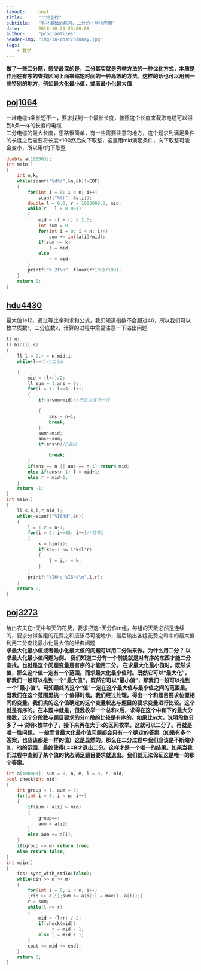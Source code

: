 ```yaml
---
layout:     post
title:      "二分查找"
subtitle:   "弥补基础的练习，二分的一些小应用"
date:       2018-10-23 23:00:00
author:     "programfiles"
header-img: "img/in-post/binary.jpg"
tags:
    - 数学
---
```

**做了一些二分题，感受最深的是，二分其实就是穷举方法的一种优化方式，本质是作用在有序的查找区间上面来缩短时间的一种高效的方法。这样的话也可以用到一些特别的地方，例如最大化最小值，或者最小化最大值**<br>

## [poj1064](http://poj.org/problem?id=1064)
一堆电缆n条长短不一，要求找到一个最长长度，按照这个长度来截取电缆可以得到k条一样的长度的电缆<br>
二分电缆的最大长度，思路很简单，有一些需要注意的地方，这个题求到满足条件的长度之后需要将长度*100然后向下取整，这里用mid满足条件，向下取整可能会变小，所以用r向下取整
```cpp
double a[100003];
int main()
{
    int n,k;
    while(scanf("%d%d",&n,&k)!=EOF)
    {
        for(int i = 0; i < n; i++)
            scanf("%lf", &a[i]);
        double l = 0.0, r = 1000000.0, mid;
        while(r - l > 0.001)
        {
            mid = (l + r) / 2.0;
            int sum = 0;
            for(int i = 0; i < n; i++)
                sum += int(a[i]/mid);
            if(sum >= k)
                l = mid;
            else
                r = mid;
        }
        printf("%.2f\n", floor(r*100)/100);
    }
    return 0;
}
```
## [hdu4430](http://acm.hdu.edu.cn/showproblem.php?pid=4430)
最大值1e12，通过等比序列求和公式，我们知道指数不会超过40，所以我们可以枚举质数r，二分底数k，计算的过程中需要注意一下溢出问题
```cpp
ll n;
ll bin(ll s)
{
    ll l = 2,r = n,mid,i;
    while(l<=r)//二分k

    {
        mid = (l+r)/2;
        ll sum = 1,ans = 0;;
        for(i = 1; i<=s; i++)
        {
            if(n/sum<mid)//不足以堆下一次

            {
                ans = n+1;
                break;
            }
            sum*=mid;
            ans+=sum;
            if(ans>n)//溢出

                break;
        }
        if(ans == n || ans == n-1) return mid;
        else if(ans<n-1) l = mid+1;
        else r = mid-1;
    }
    return -1;
}
int main()
{
    ll s,k,l,r,mid,i;
    while(~scanf("%I64d",&n))
    {
        l = 1,r = n-1;
        for(i = 2; i<=45; i++)//枚举i
        {
            k = bin(i);
            if(k!=-1 && i*k<l*r)
            {
                l = i,r = k;
            }
        }
        printf("%I64d %I64d\n",l,r);
    }
    return 0;
}
```
## [poj3273](http://poj.org/problem?id=3273)
给出农夫在n天中每天的花费，要求把这n天分作m组，每组的天数必然是连续的，要求分得各组的花费之和应该尽可能地小，最后输出各组花费之和中的最大值<br>
利用二分查找最小化最大值的经典问题<br>
**求最大化最小值或者最小化最大值的问题可以用二分法来做。为什么用二分？ 以求最大化最小值问题为例。 我们知道二分有一个前提就是对有序的东西才能二分查找。也就是这个问题变量是有序的才能用二分。 在求最大化最小值时，既然求值，那么这个值一定有一个范围。而求最大化最小值时。既然它可以“最大化”，那我们一般可以推到一个”最大值“。既然它可以“最小值”，那我们一般可以推到一个”最小值“。可知最终的这个“值”一定在这个最大值与最小值之间的范围里。当我们在这个范围里挑一个值得时候。我们经过处理，得出一个和题目要求位置相同的变量。我们挑的这个值确定的这个变量状态与题目的要求变量进行比较。这个就是有序的。在本题中就是，但我枚举一个总和k后，求得在这个中和下的最大分段数，这个分段数与题目要求的分m段的比较是有序的。如果比m大，说明段数分多了–>说明k枚举小了，接下来再在大于k的区间枚举。这就可以二分了。再就是唯一性问题。 一般而言最大化最小值问题都会只有一个确定的答案（如果有多个答案，也应该都是一样的值）这是显然的。那么在二分过程中我们应该是不断缩小[L，R]的范围，最终使得L==R才退出二分。这样才是一个唯一的结果。如果当我们过程中查到了某个值的状态满足题目要求就退出。我们就无法保证这是唯一的那个答案。**

```cpp
int a[100003], sum = 0, n, m, l = 0, r, mid;
bool check(int mid)
{
    int group = 1, aum = 0;
    for(int i = 0; i < n; i++)
    {
        if(aum + a[i] > mid)
        {
            group++;
            aum = a[i];
        }
        else aum += a[i];
    }
    if(group <= m) return true;
    else return false;
}
int main()
{
    ios::sync_with_stdio(false);
    while(cin >> n >> m)
    {
        for(int i = 0; i < n; i++)
        {cin >> a[i];sum += a[i];l = max(l, a[i]);}
        r = sum;
        while(l <= r)
        {
            mid = (l+r) / 2;
            if(check(mid))
                 r = mid - 1;
            else l = mid + 1;
        }
        cout << mid << endl;
    }
    return 0;
}
```